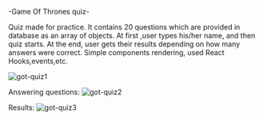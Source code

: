 -Game Of Thrones quiz-

Quiz made for practice. It contains 20 questions which are provided in database as an array of objects. At first ,user types his/her name, and then quiz starts. At the end, user gets their results depending on how many answers were correct. Simple components rendering, used React Hooks,events,etc.

![got-quiz1](https://user-images.githubusercontent.com/85742865/133165361-4a54a13f-3735-4ffa-8d90-50e20ceaef29.png)

Answering questions:
![got-quiz2](https://user-images.githubusercontent.com/85742865/133165365-e462a43c-68ed-4fe9-be7d-1cbdc56b6c3a.png)

Results:
![got-quiz3](https://user-images.githubusercontent.com/85742865/133165366-d21f5301-fd43-4353-a696-a172777ca180.png)
